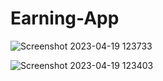 # Earning-App

![Screenshot 2023-04-19 123733](https://user-images.githubusercontent.com/88024587/233048801-0f474dce-6e72-401c-bf86-f74f8a551c75.png)

![Screenshot 2023-04-19 123403](https://user-images.githubusercontent.com/88024587/233048812-432850eb-14d3-43f7-95f0-b45c1c70d294.png)
